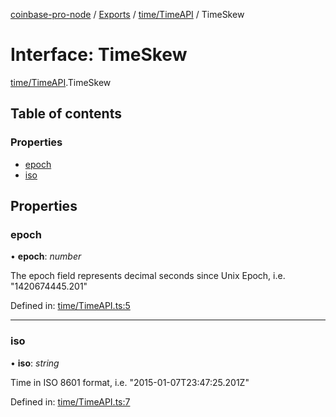 [coinbase-pro-node](../README.md) / [Exports](../modules.md) / [time/TimeAPI](../modules/time_timeapi.md) / TimeSkew

# Interface: TimeSkew

[time/TimeAPI](../modules/time_timeapi.md).TimeSkew

## Table of contents

### Properties

- [epoch](time_timeapi.timeskew.md#epoch)
- [iso](time_timeapi.timeskew.md#iso)

## Properties

### epoch

• **epoch**: *number*

The epoch field represents decimal seconds since Unix Epoch, i.e. "1420674445.201"

Defined in: [time/TimeAPI.ts:5](https://github.com/bennycode/coinbase-pro-node/blob/e63aeae/src/time/TimeAPI.ts#L5)

___

### iso

• **iso**: *string*

Time in ISO 8601 format, i.e. "2015-01-07T23:47:25.201Z"

Defined in: [time/TimeAPI.ts:7](https://github.com/bennycode/coinbase-pro-node/blob/e63aeae/src/time/TimeAPI.ts#L7)
